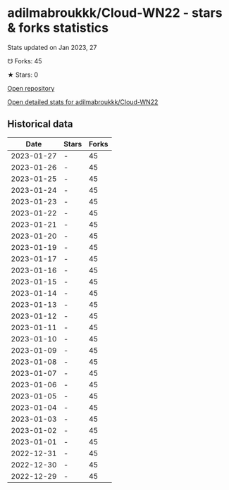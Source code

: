 # adilmabroukkk/Cloud-WN22 - stars & forks statistics

Stats updated on Jan 2023, 27

☋ Forks: 45

★ Stars: 0

[Open repository](https://github.com/adilmabroukkk/Cloud-WN22)

[Open detailed stats for adilmabroukkk/Cloud-WN22](https://reviewgithub.com/rep/adilmabroukkk/Cloud-WN22)

## Historical data
| Date | Stars | Forks |
|------|-------|-------|
| 2023-01-27 | - | 45 | 
| 2023-01-26 | - | 45 | 
| 2023-01-25 | - | 45 | 
| 2023-01-24 | - | 45 | 
| 2023-01-23 | - | 45 | 
| 2023-01-22 | - | 45 | 
| 2023-01-21 | - | 45 | 
| 2023-01-20 | - | 45 | 
| 2023-01-19 | - | 45 | 
| 2023-01-17 | - | 45 | 
| 2023-01-16 | - | 45 | 
| 2023-01-15 | - | 45 | 
| 2023-01-14 | - | 45 | 
| 2023-01-13 | - | 45 | 
| 2023-01-12 | - | 45 | 
| 2023-01-11 | - | 45 | 
| 2023-01-10 | - | 45 | 
| 2023-01-09 | - | 45 | 
| 2023-01-08 | - | 45 | 
| 2023-01-07 | - | 45 | 
| 2023-01-06 | - | 45 | 
| 2023-01-05 | - | 45 | 
| 2023-01-04 | - | 45 | 
| 2023-01-03 | - | 45 | 
| 2023-01-02 | - | 45 | 
| 2023-01-01 | - | 45 | 
| 2022-12-31 | - | 45 | 
| 2022-12-30 | - | 45 | 
| 2022-12-29 | - | 45 | 

